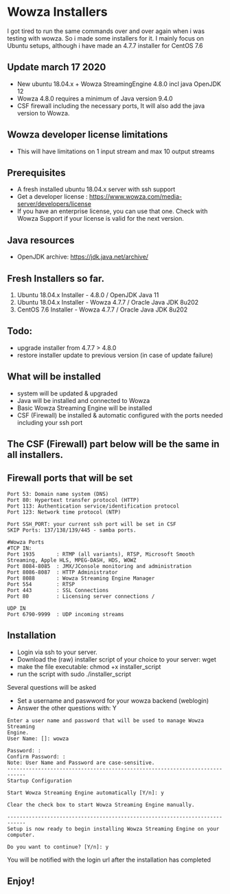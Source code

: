 # Wowza Installers
I got tired to run the same commands over and over again when i was testing with wowza. So i made some installers for it.
I mainly focus on Ubuntu setups, although i have made an 4.7.7 installer for CentOS 7.6

## Update march 17 2020
- New ubuntu 18.04.x + Wowza StreamingEngine 4.8.0 incl java OpenJDK 12
- Wowza 4.8.0 requires a minimum of Java version 9.4.0
- CSF firewall including the necessary ports, It will also add the java version to Wowza.

## Wowza developer license limitations
- This will have limitations on 1 input stream and max 10 output streams

## Prerequisites
- A fresh installed ubuntu 18.04.x server with ssh support
- Get a developer license : https://www.wowza.com/media-server/developers/license
- If you have an enterprise license, you can use that one. Check with Wowza Support if your license is valid for the next version.

## Java resources
- OpenJDK archive: https://jdk.java.net/archive/

## Fresh Installers so far.
1. Ubuntu 18.04.x Installer - 4.8.0          / OpenJDK Java 11
2. Ubuntu 18.04.x Installer - Wowza 4.7.7    / Oracle Java JDK 8u202
3. CentOS 7.6 Installer - Wowza 4.7.7        / Oracle Java JDK 8u202

## Todo: 
- upgrade installer from 4.7.7 > 4.8.0
- restore installer update to previous version (in case of update failure)

## What will be installed
* system will be updated & upgraded
* Java will be installed and connected to Wowza
* Basic Wowza Streaming Engine will be installed
* CSF (Firewall) be installed & automatic configured with the ports needed including your ssh port

## The CSF (Firewall) part below will be the same in all installers.

## Firewall ports that will be set
```
Port 53: Domain name system (DNS)
Port 80: Hypertext transfer protocol (HTTP)
Port 113: Authentication service/identification protocol
Port 123: Network time protocol (NTP)

Port SSH_PORT: your current ssh port will be set in CSF
SKIP Ports: 137/138/139/445 - samba ports.

#Wowza Ports
#TCP IN:
Port 1935	    : RTMP (all variants), RTSP, Microsoft Smooth Streaming, Apple HLS, MPEG-DASH, HDS, WOWZ
Port 8084-8085  : JMX/JConsole monitoring and administration
Port 8086-8087  : HTTP Administrator
Port 8088		: Wowza Streaming Engine Manager
Port 554		: RTSP
Port 443		: SSL Connections
Port 80		    : Licensing server connections / 

UDP IN			
Port 6790-9999  : UDP incoming streams
```

## Installation
* Login via ssh to your server.
* Download the (raw) installer script of your choice to your server: wget 
* make the file executable: chmod +x installer_script
* run the script with sudo ./installer_script

Several questions will be asked
- Set a username and paswword for your wowza backend (weblogin)
- Answer the other questions with: Y
```
Enter a user name and password that will be used to manage Wowza Streaming
Engine.
User Name: []: wowza

Password: :
Confirm Password: :
Note: User Name and Password are case-sensitive.
----------------------------------------------------------------------------
Startup Configuration

Start Wowza Streaming Engine automatically [Y/n]: y

Clear the check box to start Wowza Streaming Engine manually.

----------------------------------------------------------------------------
Setup is now ready to begin installing Wowza Streaming Engine on your computer.

Do you want to continue? [Y/n]: y
```
You will be notified with the login url after the installation has completed

## Enjoy!